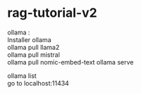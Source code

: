 # rag-tutorial-v2

ollama :  
Installer ollama  
ollama pull llama2  
ollama pull mistral  
ollama pull nomic-embed-text
ollama serve  

ollama list  
go to localhost:11434  
